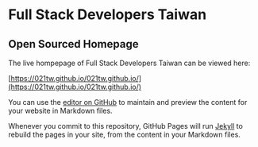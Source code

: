 # Full Stack Developers Taiwan

## Open Sourced Homepage

The live hompepage of Full Stack Developers Taiwan can be viewed here:

[https://021tw.github.io/021tw.github.io/](https://021tw.github.io/021tw.github.io/)

You can use the [editor on GitHub](https://github.com/021tw/021tw.github.io/edit/master/README.md) to maintain and preview the content for your website in Markdown files.

Whenever you commit to this repository, GitHub Pages will run [Jekyll](https://jekyllrb.com/) to rebuild the pages in your site, from the content in your Markdown files.

